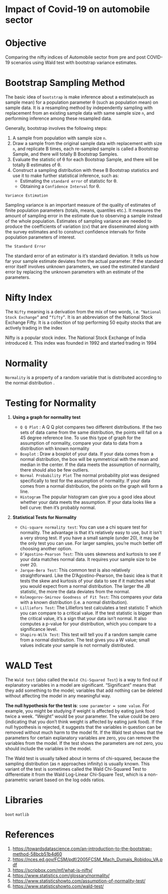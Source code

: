 # Impact of Covid-19 on automobile sector

# Objective

Comparing the nifty indices of Automobile sector from pre and post COVID-19 scenarios using Wald test with bootstrap variance estimates.

# Bootstrap Sampling Method

The basic idea of `bootstrap` is make inference about a estimate(such as sample mean) for a population parameter &theta; (such as population mean) on sample data. It is a resampling method by independently sampling with replacement from an existing sample data with same sample size `n`, and performing inference among these resampled data.

Generally, bootstrap involves the following steps:
1) A sample from population with sample size `n`.
2) Draw a sample from the original sample data with replacement with size `n`, and replicate B times, each re-sampled sample is called a Bootstrap Sample, and there will totally B Bootstrap Samples.
3) Evaluate the statistic of &theta; for each Bootstrap Sample, and there will be totally B estimates of &theta;.
4) Construct a sampling distribution with these B Bootstrap statistics and use it to make further statistical inference, such as:
    * Estimating the `standard error` of statistic for &theta;.
    * Obtaining a `Confidence Interval` for &theta;.


`Variance Estimation`

Sampling variance is an important measure of the quality of estimates of finite population parameters (totals, means,
quantiles etc.). It measures the amount of sampling error in the estimate due to observing a sample instead of the whole
population. Estimates of sampling variance are needed to produce the coefficients of variation (cv) that are disseminated
along with the survey estimates and to construct confidence intervals for finite population parameters of interest.

`The Standard Error`

The standard error of an estimator is it’s standard deviation. It tells us how far your sample estimate deviates from the actual parameter. If the standard error itself involves unknown parameters, we used the estimated standard error by replacing the unknown parameters with an estimate of the parameters.

# Nifty Index

The `Nifty` meaning is a derivation from the mix of two words, i.e. `“National Stock Exchange”` and `“fifty”`. It is an abbreviation of the National Stock Exchange Fifty. It is a collection of top performing 50 equity stocks that are actively trading in the index

Nifty is a popular stock index. The National Stock Exchange of India introduced it. This index was founded in 1992 and started trading in 1994

# Normality

`Normality` is a property of a random variable that is distributed according to the normal distribution .

# Testing for Normality

1) **Using a graph for normality test**
     * `Q Q Plot` :
       A Q Q plot compares two different distributions. If the two sets of data came from the same distribution, the points will fall on a 45 degree reference line. To use this type of graph for the assumption of normality, compare your data to data from a distribution with known normality
     * `Boxplot` :
       Draw a boxplot of your data. If your data comes from a normal distribution, the box will be symmetrical with the mean and median in the center. If the data meets the assumption of normality, there should also be few outliers.
     * `Normal Probability Plot`
       The normal probability plot was designed specifically to test for the assumption of normality. If your data comes from a normal distribution, the points on the graph will form a line.
     * `Histogram`
       The popular histogram can give you a good idea about whether your data meets the assumption. If your data looks like a bell curve: then it’s probably normal.

2) **Statistical Tests for Normality**
     * `Chi-square normality test`:
       You can use a chi square test for normality. The advantage is that it’s relatively easy to use, but it isn’t a very strong test. If you have a small sample (under 20), it may be the only test you can use. For larger samples, you’re much better off choosing another option.
     * `D’Agostino-Pearson Test`: This uses skewness and kurtosis to see if your data matches normal data. It requires your sample size to be over 20.
     * `Jarque-Bera Test`: This common test is also relatively straightforward. Like the D’Agostino-Pearson, the basic idea is that it tests the skew and kurtosis of your data to see if it matches what you would expect from a normal distribution. The larger the JB statistic, the more the data deviates from the normal.
     * `Kolmogorov-Smirnov Goodness of Fit Test`: This compares your data with a known distribution (i.e. a normal distribution).
     * `Lilliefors Test`: The Lilliefors test calculates a test statistic T which you can compare to a critical value. If the test statistic is bigger than the critical value, it’s a sign that your data isn’t normal. It also computes a p-value for your distribution, which you compare to a significance level. 
     * `Shapiro-Wilk Test`: This test will tell you if a random sample came from a normal distribution. The test gives you a W value; small values indicate your sample is not normally distributed.

# WALD Test

The `Wald test` (also called the `Wald Chi-Squared Test`) is a way to find out if explanatory variables in a model are significant. “Significant” means that they add something to the model; variables that add nothing can be deleted without affecting the model in any meaningful way.


**The null hypothesis for the test is**: `some parameter = some value`. For example, you might be studying if weight is affected by eating junk food twice a week. “Weight” would be your parameter. The value could be zero (indicating that you don’t think weight is affected by eating junk food). If the null hypothesis is rejected, it suggests that the variables in question can be removed without much harm to the model fit.
If the Wald test shows that the parameters for certain explanatory variables are zero, you can remove the variables from the model.
If the test shows the parameters are not zero, you should include the variables in the model.

The Wald test is usually talked about in terms of chi-squared, because the sampling distribution (as n approaches infinity) is usually known. This variant of the test is sometimes called the Wald Chi-Squared Test to differentiate it from the Wald Log-Linear Chi-Square Test, which is a non-parametric variant based on the log odds ratios.

# Libraries
`boot` `matlib` 

# References

1) https://towardsdatascience.com/an-introduction-to-the-bootstrap-method-58bcb51b4d60
2) https://nces.ed.gov/FCSM/pdf/2005FCSM_Mach_Dumais_Robidou_VA.pdf
3) https://scripbox.com/mf/what-is-nifty/
4) https://www.statistics.com/glossary/normality/
5) https://www.statisticshowto.com/assumption-of-normality-test/
6) https://www.statisticshowto.com/wald-test/
